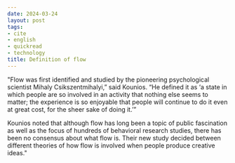 ```yaml
---
date: 2024-03-24
layout: post
tags:
- cite
- english
- quickread
- technology
title: Definition of flow
---
```


"Flow was first identified and studied by the pioneering psychological scientist Mihaly Csikszentmihalyi,” said Kounios. “He defined it as ‘a state in which people are so involved in an activity that nothing else seems to matter; the experience is so enjoyable that people will continue to do it even at great cost, for the sheer sake of doing it.’”

Kounios noted that although flow has long been a topic of public fascination as well as the focus of hundreds of behavioral research studies, there has been no consensus about what flow is. Their new study decided between different theories of how flow is involved when people produce creative ideas."
